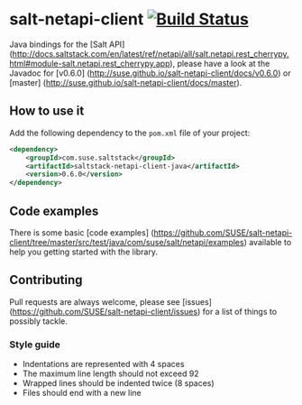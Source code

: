 # salt-netapi-client [![Build Status](https://travis-ci.org/SUSE/salt-netapi-client.svg?branch=master)](https://travis-ci.org/SUSE/salt-netapi-client)

Java bindings for the [Salt API] (http://docs.saltstack.com/en/latest/ref/netapi/all/salt.netapi.rest_cherrypy.html#module-salt.netapi.rest_cherrypy.app), please have a look at the Javadoc for [v0.6.0] (http://suse.github.io/salt-netapi-client/docs/v0.6.0) or [master] (http://suse.github.io/salt-netapi-client/docs/master).

## How to use it

Add the following dependency to the `pom.xml` file of your project:

```xml
<dependency>
    <groupId>com.suse.saltstack</groupId>
    <artifactId>saltstack-netapi-client-java</artifactId>
    <version>0.6.0</version>
</dependency>
```

## Code examples

There is some basic [code examples] (https://github.com/SUSE/salt-netapi-client/tree/master/src/test/java/com/suse/salt/netapi/examples) available to help you getting started with the library.

## Contributing

Pull requests are always welcome, please see [issues] (https://github.com/SUSE/salt-netapi-client/issues) for a list of things to possibly tackle.

### Style guide

* Indentations are represented with 4 spaces
* The maximum line length should not exceed 92
* Wrapped lines should be indented twice (8 spaces)
* Files should end with a new line

